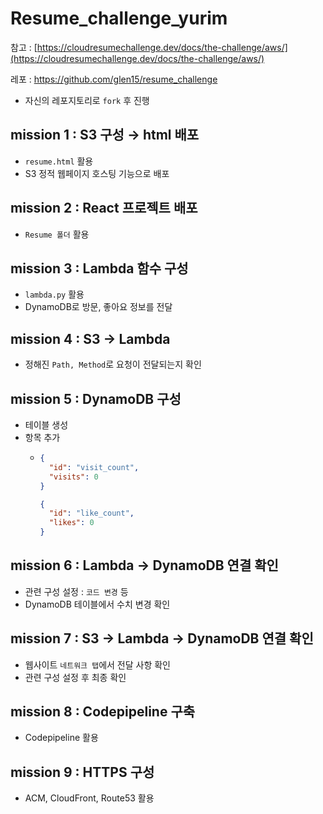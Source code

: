 # Resume_challenge_yurim

참고 : [https://cloudresumechallenge.dev/docs/the-challenge/aws/](https://cloudresumechallenge.dev/docs/the-challenge/aws/)

레포 : https://github.com/glen15/resume_challenge

- 자신의 레포지토리로 `fork` 후 진행

## mission 1 : S3 구성 → html 배포

- `resume.html` 활용
- S3 정적 웹페이지 호스팅 기능으로 배포

## mission 2 : React 프로젝트 배포

- `Resume 폴더` 활용

## mission 3 : Lambda 함수 구성

- `lambda.py` 활용
- DynamoDB로 방문, 좋아요 정보를 전달

## mission 4 : S3 → Lambda

- 정해진 `Path, Method`로 요청이 전달되는지 확인

## mission 5 : DynamoDB 구성

- 테이블 생성
- 항목 추가
  - ```json
    {
      "id": "visit_count",
      "visits": 0
    }

    {
      "id": "like_count",
      "likes": 0
    }

    ```

## mission 6 : Lambda → DynamoDB 연결 확인

- 관련 구성 설정 : `코드 변경` 등
- DynamoDB 테이블에서 수치 변경 확인

## mission 7 : S3 → Lambda → DynamoDB 연결 확인

- 웹사이트 `네트워크 탭`에서 전달 사항 확인
- 관련 구성 설정 후 최종 확인

## mission 8 : Codepipeline 구축

- Codepipeline 활용

## mission 9 : HTTPS 구성

- ACM, CloudFront, Route53 활용

